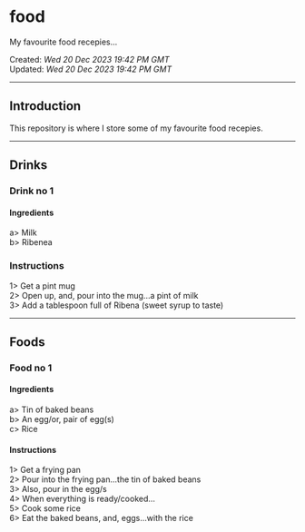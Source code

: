 # food
My favourite food recepies...

Created: *Wed 20 Dec 2023 19:42 PM GMT*  
Updated: *Wed 20 Dec 2023 19:42 PM GMT*  

-----

## Introduction  

This repository is where I store some of my favourite food recepies.

-----

## Drinks

### Drink no 1

#### Ingredients  

a> Milk  
b> Ribenea  

### Instructions

1> Get a pint mug  
2> Open up, and, pour into the mug...a pint of milk  
3> Add a tablespoon full of Ribena (sweet syrup to taste)  

-----

## Foods

### Food no 1  

#### Ingredients

a> Tin of baked beans  
b> An egg/or, pair of egg(s)  
c> Rice  

#### Instructions

1> Get a frying pan  
2> Pour into the frying pan...the tin of baked beans  
3> Also, pour in the egg/s  
4> When everything is ready/cooked...  
5> Cook some rice  
6> Eat the baked beans, and, eggs...with the rice   
